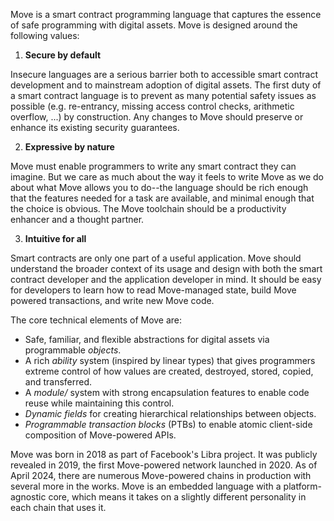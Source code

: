 Move is a smart contract programming language that captures the essence of safe programming with digital assets. Move is designed around the following values:

1. **Secure by default**
   
Insecure languages are a serious barrier both to accessible smart contract development and to mainstream adoption of digital assets. The first duty of a smart contract language is to prevent as many potential safety issues as possible (e.g. re-entrancy, missing access control checks, arithmetic overflow, ...) by construction. Any changes to Move should preserve or enhance its existing security guarantees.

2. **Expressive by nature**
   
Move must enable programmers to write any smart contract they can imagine. But we care as much about the way it feels to write Move as we do about what Move allows you to do--the language should be rich enough that the features needed for a task are available, and minimal enough that the choice is obvious. The Move toolchain should be a productivity enhancer and a thought partner.

3. **Intuitive for all**
   
Smart contracts are only one part of a useful application. Move should understand the broader context of its usage and design with both the smart contract developer and the application developer in mind. It should be easy for developers to learn how to read Move-managed state, build Move powered transactions, and write new Move code.

The core technical elements of Move are:

- Safe, familiar, and flexible abstractions for digital assets via programmable *objects*.
- A rich *ability* system (inspired by linear types) that gives programmers extreme control of how values are created, destroyed, stored, copied, and transferred.
- A *module/* system with strong encapsulation features to enable code reuse while maintaining this control.
- *Dynamic fields* for creating hierarchical relationships between objects.
- *Programmable transaction blocks* (PTBs) to enable atomic client-side composition of Move-powered APIs.

Move was born in 2018 as part of Facebook's Libra project. It was publicly revealed in 2019, the first Move-powered network launched in 2020. As of April 2024, there are numerous Move-powered chains in production with several more in the works. Move is an embedded language with a platform-agnostic core, which means it takes on a slightly different personality in each chain that uses it.
